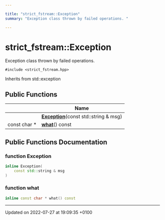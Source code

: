```yaml
---

title: "strict_fstream::Exception"
summary: "Exception class thrown by failed operations. "

---
```


# strict_fstream::Exception



Exception class thrown by failed operations. 


`#include <strict_fstream.hpp>`

Inherits from std::exception

## Public Functions

|                | Name           |
| -------------- | -------------- |
| | **[Exception](http://example.org/classes/classstrict__fstream_1_1exception/#function-exception)**(const std::string & msg) |
| const char * | **[what](http://example.org/classes/classstrict__fstream_1_1exception/#function-what)**() const |

## Public Functions Documentation

### function Exception

```cpp
inline Exception(
    const std::string & msg
)
```


### function what

```cpp
inline const char * what() const
```


-------------------------------

Updated on 2022-07-27 at 19:09:35 +0100